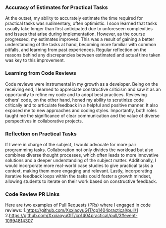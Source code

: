 ### Accuracy of Estimates for Practical Tasks

At the outset, my ability to accurately estimate the time required for practical tasks was rudimentary, often optimistic. I soon learned that tasks usually take longer than first anticipated due to unforeseen complexities and issues that arise during implementation. However, as the course progressed, my estimates improved. This was a result of gaining a better understanding of the tasks at hand, becoming more familiar with common pitfalls, and learning from past experiences. Regular reflection on the reasons behind any discrepancies between estimated and actual time taken was key to this improvement.

### Learning from Code Reviews

Code reviews were instrumental in my growth as a developer. Being on the receiving end, I learned to appreciate constructive criticism and saw it as an opportunity to refine my code and to adopt best practices. Reviewing others' code, on the other hand, honed my ability to scrutinize code critically and to articulate feedback in a helpful and positive manner. It also exposed me to new approaches and coding styles. Importantly, both roles taught me the significance of clear communication and the value of diverse perspectives in collaborative projects.

### Reflection on Practical Tasks

If I were in charge of the subject, I would advocate for more pair programming tasks. Collaboration not only divides the workload but also combines diverse thought processes, which often leads to more innovative solutions and a deeper understanding of the subject matter. Additionally, I would incorporate more real-world case studies to give practical tasks a context, making them more engaging and relevant. Lastly, incorporating iterative feedback loops within the tasks could foster a growth mindset, allowing students to iterate on their work based on constructive feedback.

### Code Review PR Links

Here are two examples of Pull Requests (PRs) where I engaged in code reviews:
1.https://github.com/XxxiaoyuGIT/cp1404practical/pull/1
2.https://github.com/XxxiaoyuGIT/cp1404practical/pull/3#event-10994814307



